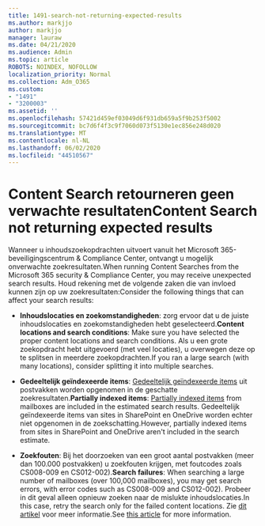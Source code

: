 ```yaml
---
title: 1491-search-not-returning-expected-results
ms.author: markjjo
author: markjjo
manager: lauraw
ms.date: 04/21/2020
ms.audience: Admin
ms.topic: article
ROBOTS: NOINDEX, NOFOLLOW
localization_priority: Normal
ms.collection: Adm_O365
ms.custom:
- "1491"
- "3200003"
ms.assetid: ''
ms.openlocfilehash: 57421d459ef03049d6f931db659a5f9b253f5002
ms.sourcegitcommit: bc7d6f4f3c9f7060d073f5130e1ec856e248d020
ms.translationtype: MT
ms.contentlocale: nl-NL
ms.lasthandoff: 06/02/2020
ms.locfileid: "44510567"
---
```

# <a name="content-search-not-returning-expected-results"></a><span data-ttu-id="74ed7-102">Content Search retourneren geen verwachte resultaten</span><span class="sxs-lookup"><span data-stu-id="74ed7-102">Content Search not returning expected results</span></span>

<span data-ttu-id="74ed7-103">Wanneer u inhoudszoekopdrachten uitvoert vanuit het Microsoft 365-beveiligingscentrum & Compliance Center, ontvangt u mogelijk onverwachte zoekresultaten.</span><span class="sxs-lookup"><span data-stu-id="74ed7-103">When running Content Searches from the Microsoft 365 security & Compliance Center, you may receive unexpected search results.</span></span> <span data-ttu-id="74ed7-104">Houd rekening met de volgende zaken die van invloed kunnen zijn op uw zoekresultaten:</span><span class="sxs-lookup"><span data-stu-id="74ed7-104">Consider the following things that can affect your search results:</span></span>

- <span data-ttu-id="74ed7-105">**Inhoudslocaties en zoekomstandigheden**: zorg ervoor dat u de juiste inhoudslocaties en zoekomstandigheden hebt geselecteerd.</span><span class="sxs-lookup"><span data-stu-id="74ed7-105">**Content locations and search conditions**: Make sure you have selected the proper content locations and search conditions.</span></span> <span data-ttu-id="74ed7-106">Als u een grote zoekopdracht hebt uitgevoerd (met veel locaties), u overwegen deze op te splitsen in meerdere zoekopdrachten.</span><span class="sxs-lookup"><span data-stu-id="74ed7-106">If you ran a large search (with many locations), consider splitting it into multiple searches.</span></span>

- <span data-ttu-id="74ed7-107">**Gedeeltelijk geïndexeerde items**: [Gedeeltelijk geïndexeerde items](https://docs.microsoft.com/microsoft-365/compliance/partially-indexed-items-in-content-search) uit postvakken worden opgenomen in de geschatte zoekresultaten.</span><span class="sxs-lookup"><span data-stu-id="74ed7-107">**Partially indexed items**:  [Partially indexed items](https://docs.microsoft.com/microsoft-365/compliance/partially-indexed-items-in-content-search) from mailboxes are included in the estimated search results.</span></span> <span data-ttu-id="74ed7-108">Gedeeltelijk geïndexeerde items van sites in SharePoint en OneDrive worden echter niet opgenomen in de zoekschatting.</span><span class="sxs-lookup"><span data-stu-id="74ed7-108">However, partially indexed items from sites in SharePoint and OneDrive aren't included in the search estimate.</span></span>

- <span data-ttu-id="74ed7-109">**Zoekfouten**: Bij het doorzoeken van een groot aantal postvakken (meer dan 100.000 postvakken) u zoekfouten krijgen, met foutcodes zoals CS008-009 en CS012-002).</span><span class="sxs-lookup"><span data-stu-id="74ed7-109">**Search failures**: When searching a large number of mailboxes (over 100,000 mailboxes), you may get search errors, with error codes such as CS008-009 and CS012-002).</span></span> <span data-ttu-id="74ed7-110">Probeer in dit geval alleen opnieuw zoeken naar de mislukte inhoudslocaties.</span><span class="sxs-lookup"><span data-stu-id="74ed7-110">In this case, retry the search only for the failed content locations.</span></span> <span data-ttu-id="74ed7-111">Zie [dit artikel](https://docs.microsoft.com/microsoft-365/compliance/retry-failed-content-search) voor meer informatie.</span><span class="sxs-lookup"><span data-stu-id="74ed7-111">See  [this article](https://docs.microsoft.com/microsoft-365/compliance/retry-failed-content-search) for more information.</span></span>
